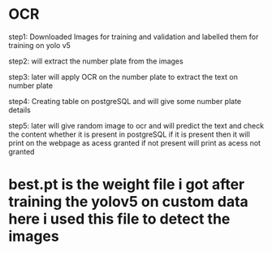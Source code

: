 # OCR


step1: Downloaded Images for training and validation and labelled them for training on yolo v5

step2: will extract the number plate from the images 

step3: later will apply OCR on the number plate to extract the text on number plate

step4: Creating table on postgreSQL and will give some number plate details

step5: later will give random image to ocr and will predict the text and check the content whether it is present in postgreSQL if it is present then it will print on the webpage as acess granted if not present will print as acess not granted


# best.pt is the weight file i got after training the yolov5 on custom data here i used this file to detect the images 
